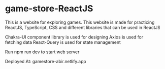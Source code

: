 # game-store-ReactJS
This is a website for exploring games. This website is made for practicing ReactJS, TypeScript, CSS and different libraries that can be used in ReactJS

Chakra-UI component library is used for designing
Axios is used for fetching data
React-Query is used for state management

Run npm run dev to start web server

Deployed At: gamestore-abir.netlify.app
